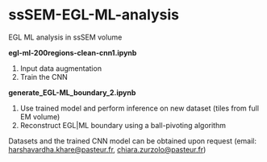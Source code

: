 # ssSEM-EGL-ML-analysis
EGL ML analysis in ssSEM volume<br>

**egl-ml-200regions-clean-cnn1.ipynb**<br>
1. Input data augmentation<br>
2. Train the CNN<br>

**generate_EGL-ML_boundary_2.ipynb**<br>
1. Use trained model and perform inference on new dataset (tiles from full EM volume)<br>
2. Reconstruct EGL|ML boundary using a ball-pivoting algorithm<br>

Datasets and the trained CNN model can be obtained upon request (email: harshavardha.khare@pasteur.fr, chiara.zurzolo@pasteur.fr)<br>
